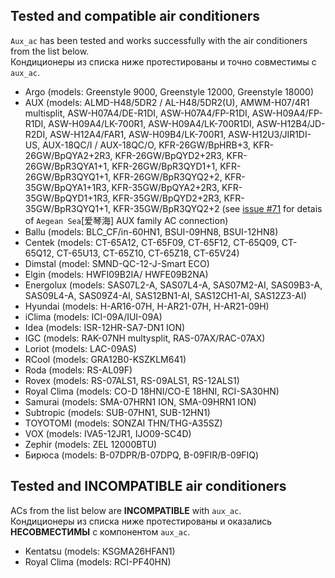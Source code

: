 ## Tested and compatible air conditioners ##
`Aux_ac` has been tested and works successfully with the air conditioners from the list below.<br/>
Кондиционеры из списка ниже протестированы и точно совместимы с `aux_ac`.

+ Argo (models: Greenstyle 9000, Greenstyle 12000, Greenstyle 18000)
+ AUX (models: ALMD-H48/5DR2 / AL-H48/5DR2(U), AMWM-H07/4R1 multisplit, ASW-H07A4/DE-R1DI, ASW-H07A4/FP-R1DI, ASW-H09A4/FP-R1DI, ASW-H09A4/LK-700R1, ASW-H09A4/LK-700R1DI, ASW-H12B4/JD-R2DI, ASW-H12A4/FAR1, ASW-H09B4/LK-700R1, ASW-H12U3/JIR1DI-US, AUX-18QC/I / AUX-18QC/O, KFR-26GW/BpHRB+3, KFR-26GW/BpQYA2+2R3, KFR-26GW/BpQYD2+2R3, KFR-26GW/BpR3QYA1+1, KFR-26GW/BpR3QYD1+1, KFR-26GW/BpR3QYQ1+1, KFR-26GW/BpR3QYQ2+2, KFR-35GW/BpQYA1+1R3, KFR-35GW/BpQYA2+2R3, KFR-35GW/BpQYD1+1R3, KFR-35GW/BpQYD2+2R3, KFR-35GW/BpR3QYQ1+1, KFR-35GW/BpR3QYQ2+2 (see [issue #71](https://github.com/GrKoR/esphome_aux_ac_component/issues/71) for detais of `Aegean Sea`[爱琴海] AUX family AC connection)
+ Ballu (models: BLC_CF/in-60HN1, BSUI-09HN8, BSUI-12HN8)
+ Centek (models: CT-65A12, CT-65F09, CT-65F12, CT-65Q09, CT-65Q12, CT-65U13, CT-65Z10, CT-65Z18, CT-65V24)
+ Dimstal (model: SMND-QC-12-J-Smart ECO)
+ Elgin (models: HWFI09B2IA/ HWFE09B2NA)
+ Energolux (models: SAS07L2-A, SAS07L4-A, SAS07M2-AI, SAS09B3-A, SAS09L4-A, SAS09Z4-AI, SAS12BN1-AI, SAS12CH1-AI, SAS12Z3-AI)
+ Hyundai (models: H-AR16-07H, H-AR21-07H, H-AR21-09H)
+ iClima (models: ICI-09A/IUI-09A)
+ Idea (models: ISR-12HR-SA7-DN1 ION)
+ IGC (models: RAK-07NH multysplit, RAS-07AX/RAC-07AX)
+ Loriot (models: LAC-09AS)
+ RCool (models: GRA12B0-KSZKLM641)
+ Roda (models: RS-AL09F)
+ Rovex (models: RS-07ALS1, RS-09ALS1, RS-12ALS1)
+ Royal Clima (models: CO-D 18HNI/CO-E 18HNI, RCI-SA30HN)
+ Samurai (models: SMA-07HRN1 ION, SMA-09HRN1 ION)
+ Subtropic (models: SUB-07HN1, SUB-12HN1)
+ TOYOTOMI (models: SONZAI THN/THG-A35SZ)
+ VOX (models: IVA5-12JR1, IJO09-SC4D)
+ Zephir (models: ZEL 12000BTU)
+ Бирюса (models: B-07DPR/B-07DPQ, B-09FIR/B-09FIQ)

## Tested and INCOMPATIBLE air conditioners ##
ACs from the list below are **INCOMPATIBLE** with `aux_ac`.<br/>
Кондиционеры из списка ниже протестированы и оказались **НЕСОВМЕСТИМЫ** с компонентом `aux_ac`.

+ Kentatsu (models: KSGMA26HFAN1)
+ Royal Clima (models: RCI-PF40HN)

